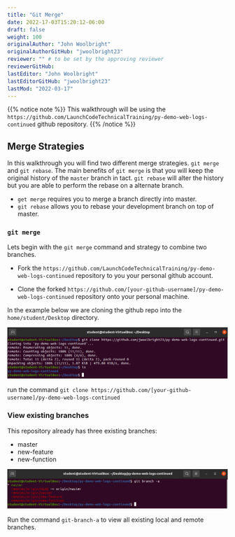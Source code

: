 ```yaml
---
title: "Git Merge"
date: 2022-17-03T15:20:12-06:00
draft: false
weight: 100
originalAuthor: "John Woolbright"
originalAuthorGitHub: "jwoolbright23"
reviewer: "" # to be set by the approving reviewer
reviewerGitHub:
lastEditor: "John Woolbright"
lastEditorGitHub: "jwoolbright23"
lastMod: "2022-03-17"
---
```


{{% notice note %}}
This walkthrough will be using the `https://github.com/LaunchCodeTechnicalTraining/py-demo-web-logs-continued` github repository.
{{% /notice %}}

## Merge Strategies

In this walkthrough you will find two different merge strategies. `git merge` and `git rebase`. The main benefits of `git merge` is that you will keep the original history of the `master` branch in tact. `git rebase` will alter the history but you are able to perform the rebase on a alternate branch. 
- `get merge` requires you to merge a branch directly into master. 
- `git rebase` allows you to rebase your development branch on top of master.

### `git merge`

Lets begin with the `git merge` command and strategy to combine two branches.

- Fork the `https://github.com/LaunchCodeTechnicalTraining/py-demo-web-logs-continued` repository to you your personal github account.

- Clone the forked `https://github.com/[your-github-username]/py-demo-web-logs-continued` repository onto your personal machine.

In the example below we are cloning the github repo into the `home/student/Desktop` directory.

![git-clone](pictures/git-clone.png?classes=border)

run the command `git clone https://github.com/[your-github-username]/py-demo-web-logs-continued`

### View existing branches

This repository already has three existing branches:
- master
- new-feature
- new-function

![git-branch-a](pictures/git-branch-a.png?classes=border)

Run the command `git-branch-a` to view all existing local and remote branches.